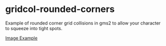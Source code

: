 # gridcol-rounded-corners
Example of rounded corner grid collisions in gms2 to allow your character to squeeze into tight spots.

[Image Example](https://i.imgur.com/AXT78iW.png)

